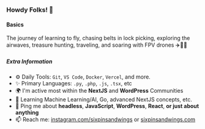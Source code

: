 ### Howdy Folks! 👋

#### Basics

The journey of learning to fly, chasing belts in lock picking, exploring the airwaves, treasure hunting, traveling, and soaring with FPV drones ✈️🔐👻

##### Extra Information

- ⚙️ Daily Tools: `Git`, `VS Code`, `Docker`, `Vercel`, and more.
- ✨ Primary Languages: `.py`, `.php`, `.js`, `.tsx`, etc
- 🌍 I'm active most within the **NextJS** and **WordPress** Communities
- 🌱 Learning Machine Learning/AI, Go, advanced NextJS concepts, etc.
- 💬 Ping me about **headless**, **JavaScript**, **WordPress**, **React**, **or just about anything**
- 📫 Reach me: [instagram.com/sixpinsandwings](https://instagram.com/sixpinsandwings) or [sixpinsandwings.com](https://sixpinsandwings.com/)
